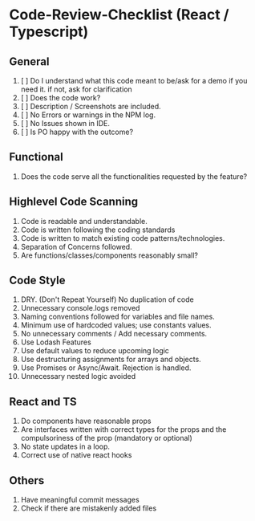 # Code-Review-Checklist (React / Typescript)

## General

1) [ ] Do I understand what this code meant to be/ask for a demo if you need it. if not, ask for clarification<br>
2) [ ] Does the code work? <br>
3) [ ] Description / Screenshots are included. <br>
4) [ ] No Errors or warnings in the NPM log. 
5) [ ] No Issues shown in IDE.
6) [ ] Is PO happy with the outcome?

## Functional
1) Does the code serve all the functionalities requested by the feature?

## Highlevel Code Scanning
1) Code is readable and understandable.<br>
2) Code is written following the coding standards <br>
3) Code is written to match existing code patterns/technologies.<br>
4) Separation of Concerns followed.<br>
5) Are functions/classes/components reasonably small?<br>

## Code Style
1) DRY. (Don't Repeat Yourself) No duplication of code<br>
2) Unnecessary console.logs removed<br>
3) Naming conventions followed for variables and file names.<br>
4) Minimum use of hardcoded values; use constants values.
5) No unnecessary comments / Add necessary comments.
6) Use Lodash Features
7) Use default values to reduce upcoming logic
8) Use destructuring assignments for arrays and objects.
9) Use Promises or Async/Await. Rejection is handled.
10) Unnecessary nested logic avoided

## React and TS
1) Do components have reasonable props
2) Are interfaces written with correct types for the props and the compulsoriness of the prop (mandatory or optional)
3) No state updates in a loop.
4) Correct use of native react hooks


## Others
1) Have meaningful commit messages
2) Check if there are mistakenly added files
